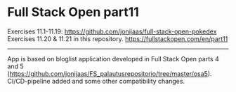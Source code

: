 # Full Stack Open part11

Exercises 11.1-11.19: https://github.com/jonijaas/full-stack-open-pokedex
Exercises 11.20 & 11.21 in this repository.
https://fullstackopen.com/en/part11

---

App is based on bloglist application developed in Full Stack Open parts 4 and 5 (https://github.com/jonijaas/FS_palautusrepositorio/tree/master/osa5). CI/CD-pipeline added and some other compatibility changes.

